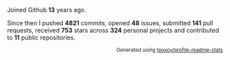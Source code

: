 Joined Github **13** years ago.

Since then I pushed **4821** commits, opened **48** issues, submitted **141** pull requests, received **753** stars across **324** personal projects and contributed to **11** public repositories.

<p align="right"><sub>Generated using <a href="https://github.com/marketplace/actions/profile-readme-stats">teoxoy/profile-readme-stats</a></sub></p>
